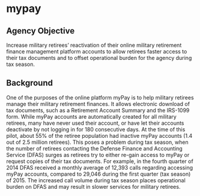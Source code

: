 # mypay

## Agency Objective
Increase military retirees’ reactivation of their online military retirement finance management platform accounts to allow retirees faster access to their tax documents and to offset operational burden for the agency during tax season.

## Background
One of the purposes of the online platform myPay is to help military retirees manage their military retirement finances. It allows electronic download of tax documents, such as a Retirement Account Summary and the IRS-1099 form. While myPay accounts are automatically created for all military retirees, many have never used their account, or have let their accounts deactivate by not logging in for 180 consecutive days. At the time of this pilot, about 55% of the retiree population had inactive myPay accounts (1.4 out of 2.5 million retirees). This poses a problem during tax season, when the number of retirees contacting the Defense Finance and Accounting Service (DFAS) surges as retirees try to either re-gain access to myPay or request copies of their tax documents. For example, in the fourth quarter of 2014 DFAS received a monthly average of 12,393 calls regarding accessing myPay accounts, compared to 29,046 during the first quarter (tax season) of 2015. The increased call volume during tax season places operational burden on DFAS and may result in slower services for military retirees.
